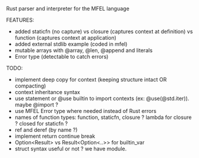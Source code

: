 Rust parser and interpreter for the MFEL language

FEATURES:
- added staticfn (no capture) vs closure (captures context at definition) vs function (captures context at application)
- added external stdlib example (coded in mfel)
- mutable arrays with @array, @len, @append and literals
- Error type (detectable to catch errors)

TODO:
- implement deep copy for context (keeping structure intact OR compacting)
- context inheritance syntax
- use statement or @use builtin to import contexts (ex: @use(@std.iter)). maybe @import ?
- use MFEL Error type where needed instead of Rust errors
- names of function types: function, staticfn, closure ?  lambda for closure ? closed for staticfn ?
- ref and deref (by name ?)
- implement return continue break
- Option<Result<Expression>> vs Result<Option<..>> for builtin_var
- struct syntax useful or not ? we have module.
